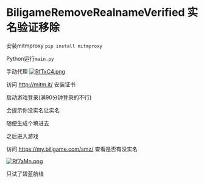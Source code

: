 # BiligameRemoveRealnameVerified 实名验证移除

安装mitmproxy `pip install mitmproxy`

Python运行`main.py`

手动代理
[![RfTxC4.png](https://z3.ax1x.com/2021/07/04/RfTxC4.png)](https://imgtu.com/i/RfTxC4)

访问 http://mitm.it/ 安装证书

启动游戏登录(满90分钟登录的不行)

会提示你没实名让实名

随便生成个填进去

之后进入游戏

访问 https://my.biligame.com/smz/ 查看是否有没实名

[![Rf7aMn.png](https://z3.ax1x.com/2021/07/04/Rf7aMn.png)](https://imgtu.com/i/Rf7aMn)

只试了碧蓝航线
